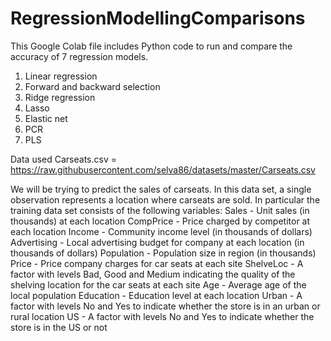 # RegressionModellingComparisons
This Google Colab file includes Python code to run and compare the accuracy of 7 regression models.
1. Linear regression
2. Forward and backward selection
3. Ridge regression
4. Lasso
5. Elastic net
6. PCR
7. PLS

Data used Carseats.csv = https://raw.githubusercontent.com/selva86/datasets/master/Carseats.csv

We will be trying to predict the sales of carseats.  In this data set, a single observation represents a location where carseats are sold.  In particular the training data set consists of the following variables:
Sales - Unit sales (in thousands) at each location
CompPrice - Price charged by competitor at each location
Income - Community income level (in thousands of dollars)
Advertising - Local advertising budget for company at each location (in    thousands of dollars)
Population - Population size in region (in thousands)
Price - Price company charges for car seats at each site
ShelveLoc - A factor with levels Bad, Good and Medium indicating the quality of the shelving location for the car seats at each site
Age - Average age of the local population
Education - Education level at each location
Urban - A factor with levels No and Yes to indicate whether the store is in an urban or rural location
US - A factor with levels No and Yes to indicate whether the store is in the US or not
